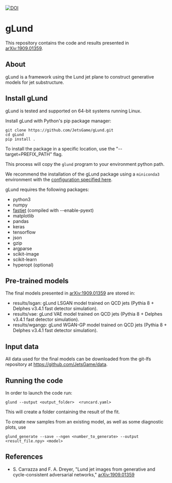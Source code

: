 [![DOI](https://zenodo.org/badge/DOI/10.5281/zenodo.3384920.svg)](https://doi.org/10.5281/zenodo.3384920)

gLund
======

This repository contains the code and results presented in [arXiv:1909.01359](https://arxiv.org/abs/1909.01359).

## About

gLund is a framework using the Lund jet plane to construct generative
models for jet substructure.

## Install gLund

gLund is tested and supported on 64-bit systems running Linux.

Install gLund with Python's pip package manager:
```
git clone https://github.com/JetsGame/gLund.git
cd gLund
pip install .
```
To install the package in a specific location, use
the "--target=PREFIX_PATH" flag.

This process will copy the `glund` program to your environment python path.

We recommend the installation of the gLund package using a `miniconda3`
environment with the
[configuration specified here](https://github.com/JetsGame/gLund/blob/master/environment.yml).

gLund requires the following packages:
- python3
- numpy
- [fastjet](http://fastjet.fr/) (compiled with --enable-pyext)
- matplotlib
- pandas
- keras
- tensorflow
- json
- gzip
- argparse
- scikit-image
- scikit-learn
- hyperopt (optional)

## Pre-trained models

The final models presented in
[arXiv:1909.01359](https://arxiv.org/abs/1909.01359 "gLund paper")
are stored in:
- results/lsgan: gLund LSGAN model trained on QCD jets (Pythia 8 + Delphes v3.4.1 fast detector simulation).
- results/vae: gLund VAE model trained on QCD jets (Pythia 8 + Delphes v3.4.1 fast detector simulation).
- results/wgangp: gLund WGAN-GP model trained on QCD jets (Pythia 8 + Delphes v3.4.1 fast detector simulation).

## Input data

All data used for the final models can be downloaded from the git-lfs repository
at https://github.com/JetsGame/data.

## Running the code

In order to launch the code run:
```
glund --output <output_folder>  <runcard.yaml>
```
This will create a folder containing the result of the fit.

To create new samples from an existing model, as well as some diagnostic plots, use
```
glund_generate --save --ngen <number_to_generate> --output <result_file.npy> <model>
```

## References

* S. Carrazza and F. A. Dreyer, "Lund jet images from generative and cycle-consistent adversarial networks,"
  [arXiv:1909.01359](https://arxiv.org/abs/1909.01359 "gLund paper")

